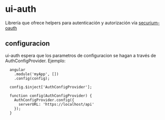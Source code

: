 # ui-auth

Librería que ofrece helpers para autenticación y autorización vía 
[securium-oauth](https://gitlab.com/codium/securium-oauth)


## configuracion

ui-auth espera que los parametros de configuracion se hagan a través de AuthConfigProvider. Ejemplo:

```
  angular
    .module('myApp', [])
    .config(config);
  
  config.$inject['AuthConfigProvider'];

  function config(AuthConfigProvider) {
    AuthConfigProvider.config({
      serverURL: 'https://localhost/api'
    });
  }
```
